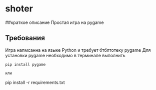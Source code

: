 # shoter
##краткое описание
Простая игра на pygame

## Требования
Игра напмсанна на языке Python и требует бтблтотеку pygame
Для установки pygame необходимо в терминале выполнить 
```
pip install pygame

или 
```
pip install -r requirements.txt
